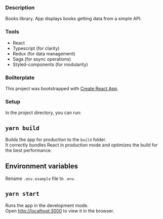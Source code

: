 ### Description

Books library. App displays books getting data from a simple API.

### Tools

- React
- Typescript (for clarity)
- Redux (for data management)
- Saga (for async operations)
- Styled-components (for modularity)

### Boilterplate

This project was bootstrapped with [Create React App](https://github.com/facebook/create-react-app).

### Setup

In the project directory, you can run:

## `yarn build`

Builds the app for production to the `build` folder.<br />
It correctly bundles React in production mode and optimizes the build for the best performance.

## Environment variables

Rename `.env.example` file to `.env`.

## `yarn start`

Runs the app in the development mode.<br />
Open [http://localhost:3000](http://localhost:3000) to view it in the browser.
